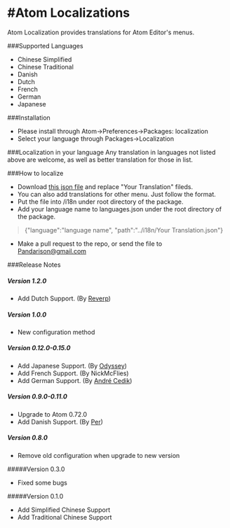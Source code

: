 #Atom Localizations
===
Atom Localization provides translations for Atom Editor's menus.



###Supported Languages
- Chinese Simplified
- Chinese Traditional
- Danish
- Dutch
- French
- German
- Japanese


###Installation
- Please install through Atom->Preferences->Packages: localization
- Select your language through Packages->Localization


###Localization in your language
Any translation in languages not listed above are welcome, as well as better translation for those in list.

###How to localize
- Download [this json file](https://raw.github.com/pandarison/Atom-Localization/master/i18n/default.json) and replace "Your Translation" fileds.
- You can also add translations for other menu. Just follow the format.
- Put the file into /i18n under root directory of the package.
- Add your language name to languages.json under the root directory of the package. 
>{"language":"language name", "path":"../i18n/Your Translation.json"}
- Make a pull request to the repo, or send the file to <Pandarison@gmail.com>









###Release Notes
##### Version 1.2.0
* Add Dutch Support. (By [Reverp](https://github.com/Reverp/))

##### Version 1.0.0
* New configuration method

##### Version 0.12.0-0.15.0
* Add Japanese Support. (By [Odyssey](https://github.com/8bitodyssey))
* Add French Support. (By NickMcFlies)
* Add German Support. (By [André Cedik](https://github.com/andrecedik))

##### Version 0.9.0-0.11.0
* Upgrade to Atom 0.72.0
* Add Danish Support. (By [Per](https://github.com/thedataking))

##### Version 0.8.0
* Remove old configuration when upgrade to new version

#####Version 0.3.0
* Fixed some bugs

#####Version 0.1.0
* Add Simplified Chinese Support
* Add Traditional Chinese Support
